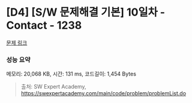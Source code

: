 # [D4] [S/W 문제해결 기본] 10일차 - Contact - 1238 

[문제 링크](https://swexpertacademy.com/main/code/problem/problemDetail.do?contestProbId=AV15B1cKAKwCFAYD) 

### 성능 요약

메모리: 20,068 KB, 시간: 131 ms, 코드길이: 1,454 Bytes



> 출처: SW Expert Academy, https://swexpertacademy.com/main/code/problem/problemList.do